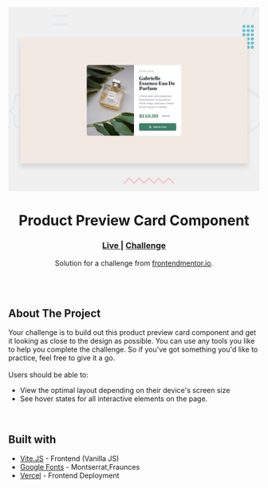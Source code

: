 <img src="https://github.com/Parth-1602/product-preview-card-component-frontendmentor/blob/main/designs/desktop-preview.jpg?raw=true"></img>

<h1 align="center">Product Preview Card Component</h1>

<div align="center">
  <h3>
    <a href="https://product-preview-card-component-frontendmentor-pi.vercel.app/" color="white">
      Live
    </a>
    <span> | </span>
    <a href="https://www.frontendmentor.io/challenges/product-preview-card-component-GO7UmttRfa">
      Challenge
    </a>
  </h3>
</div>
<div align="center">
   Solution for a challenge from  <a href="https://www.frontendmentor.io/" target="_blank">frontendmentor.io</a>.
</div>
<br>
<br>
<br>

## About The Project

<p>Your challenge is to build out this product preview card component and get it looking as close to the design as possible.
You can use any tools you like to help you complete the challenge. So if you've got something you'd like to practice, feel free to give it a go.
<br><br>Users should be able to:
<ul><li>View the optimal layout depending on their device's screen size</li>
<li>See hover states for all interactive elements on the page.</li></ul>
<br>

## Built with

- [Vite.JS](https://vitejs.dev/) - Frontend (Vanilla JS)
- [Google Fonts](https://fonts.google.com/) - Montserrat,Fraunces
- [Vercel](https://vercel.com/) - Frontend Deployment
